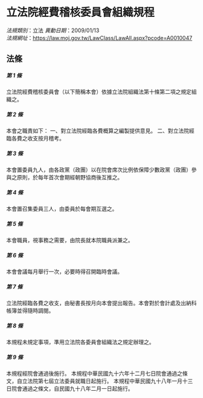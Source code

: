 # 立法院經費稽核委員會組織規程

*法規類別*：立法
*異動日期*：2009/01/13  
*法規網址*：https://law.moj.gov.tw/LawClass/LawAll.aspx?pcode=A0010047



## 法條
##### 第 1 條
立法院經費稽核委員會（以下簡稱本會）依據立法院組織法第十條第二項之規定組織之。

##### 第 2 條
本會之職責如下：
一、對立法院經臨各費概算之編製提供意見。
二、對立法院經臨各費之收支按月稽考。

##### 第 3 條
本會置委員九人，由各政黨（政團）以在院會席次比例依保障少數政黨（政團）參與之原則，於每年首次會期經朝野協商後互推之。

##### 第 4 條
本會置召集委員三人，由委員於每會期互選之。

##### 第 5 條
本會職員，視事務之需要，由院長就本院職員派兼之。

##### 第 6 條
本會會議每月舉行一次，必要時得召開臨時會議。

##### 第 7 條
立法院經臨各費之收支，由秘書長按月向本會提出報告。本會對於會計處及出納科帳簿並得隨時調閱。

##### 第 8 條
本規程未規定事項，準用立法院各委員會組織法之規定辦理之。

##### 第 9 條
本規程經院會通過後施行。
本規程中華民國九十六年十二月七日院會通過之條文，自立法院第七屆立法委員就職日起施行。
本規程中華民國九十八年一月十三日院會通過之條文，自民國九十八年二月一日起施行。


